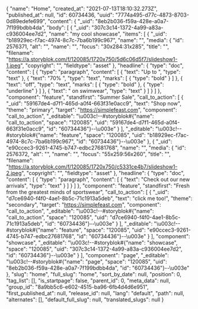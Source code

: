 {
    "name": "Home",
    "created_at": "2021-07-13T18:10:32.273Z",
    "published_at": null,
    "id": 60734436,
    "uuid": "7774a495-d77c-4873-8703-0d89edefe699",
    "content": {
      "_uid": "8eb2b036-f59a-428e-a0a7-7f199bdbb4da",
      "body": [
        {
          "_uid": "307c3c14-1372-4a99-a83a-c936004ee7d2",
          "name": "my cool showcase",
          "items": [
            {
              "_uid": "b18929ec-f7ac-4974-8c7c-7ba6b199c967",
              "name": "",
              "media": {
                "id": 2576371,
                "alt": "",
                "name": "",
                "focus": "30x284:31x285",
                "title": "",
                "filename": "https://a.storyblok.com/f/120085/1720x750/5d6c06d5f7/slideshow1-1.jpeg",
                "copyright": "",
                "fieldtype": "asset"
              },
              "headline": {
                "type": "doc",
                "content": [
                  {
                    "type": "paragraph",
                    "content": [
                      {
                        "text": "Up to ",
                        "type": "text"
                      },
                      {
                        "text": "70% ",
                        "type": "text",
                        "marks": [
                          {
                            "type": "bold"
                          }
                        ]
                      },
                      {
                        "text": "off",
                        "type": "text",
                        "marks": [
                          {
                            "type": "bold"
                          },
                          {
                            "type": "underline"
                          }
                        ]
                      },
                      {
                        "text": " on swimwear",
                        "type": "text"
                      }
                    ]
                  }
                ]
              },
              "component": "feature",
              "standfirst": "Summer Sale",
              "call_to_action": [
                {
                  "_uid": "59167de4-d7f1-465d-a0f4-663f31e0acc9",
                  "text": "Shop now",
                  "theme": "primary",
                  "target": "https://simplefeast.com",
                  "component": "call_to_action",
                  "_editable": "\u003c!--#storyblok#{\"name\": \"call_to_action\", \"space\": \"120085\", \"uid\": \"59167de4-d7f1-465d-a0f4-663f31e0acc9\", \"id\": \"60734436\"}--\u003e"
                }
              ],
              "_editable": "\u003c!--#storyblok#{\"name\": \"feature\", \"space\": \"120085\", \"uid\": \"b18929ec-f7ac-4974-8c7c-7ba6b199c967\", \"id\": \"60734436\"}--\u003e"
            },
            {
              "_uid": "e90ccec3-9261-4745-b747-edbc27681768",
              "name": "",
              "media": {
                "id": 2576372,
                "alt": "",
                "name": "",
                "focus": "55x259:56x260",
                "title": "",
                "filename": "https://a.storyblok.com/f/120085/1720x750/c5331ce4b7/slideshow1-2.jpeg",
                "copyright": "",
                "fieldtype": "asset"
              },
              "headline": {
                "type": "doc",
                "content": [
                  {
                    "type": "paragraph",
                    "content": [
                      {
                        "text": "Check out our new arrivals",
                        "type": "text"
                      }
                    ]
                  }
                ]
              },
              "component": "feature",
              "standfirst": "Fresh from the greatest minds of sportswear",
              "call_to_action": [
                {
                  "_uid": "d7ce6940-f4f0-4ae1-8b5c-71c1913a5deb",
                  "text": "click me too!",
                  "theme": "secondary",
                  "target": "https://simplefeast.com",
                  "component": "call_to_action",
                  "_editable": "\u003c!--#storyblok#{\"name\": \"call_to_action\", \"space\": \"120085\", \"uid\": \"d7ce6940-f4f0-4ae1-8b5c-71c1913a5deb\", \"id\": \"60734436\"}--\u003e"
                }
              ],
              "_editable": "\u003c!--#storyblok#{\"name\": \"feature\", \"space\": \"120085\", \"uid\": \"e90ccec3-9261-4745-b747-edbc27681768\", \"id\": \"60734436\"}--\u003e"
            }
          ],
          "component": "showcase",
          "_editable": "\u003c!--#storyblok#{\"name\": \"showcase\", \"space\": \"120085\", \"uid\": \"307c3c14-1372-4a99-a83a-c936004ee7d2\", \"id\": \"60734436\"}--\u003e"
        }
      ],
      "component": "page",
      "_editable": "\u003c!--#storyblok#{\"name\": \"page\", \"space\": \"120085\", \"uid\": \"8eb2b036-f59a-428e-a0a7-7f199bdbb4da\", \"id\": \"60734436\"}--\u003e"
    },
    "slug": "home",
    "full_slug": "home",
    "sort_by_date": null,
    "position": 0,
    "tag_list": [],
    "is_startpage": false,
    "parent_id": 0,
    "meta_data": null,
    "group_id": "8a9bb5c6-e602-4515-ba96-6fb4d4d6e951",
    "first_published_at": null,
    "release_id": null,
    "lang": "default",
    "path": null,
    "alternates": [],
    "default_full_slug": null,
    "translated_slugs": null
  }